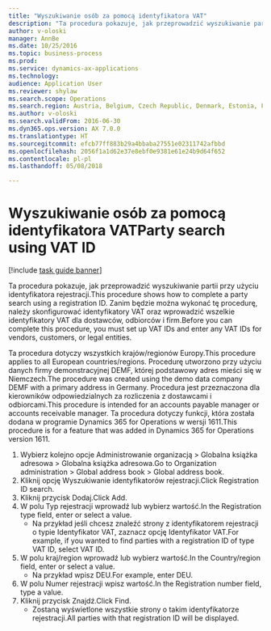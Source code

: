 ```yaml
--- 
title: "Wyszukiwanie osób za pomocą identyfikatora VAT"
description: "Ta procedura pokazuje, jak przeprowadzić wyszukiwanie partii przy użyciu identyfikatora rejestracji."
author: v-oloski
manager: AnnBe
ms.date: 10/25/2016
ms.topic: business-process
ms.prod: 
ms.service: dynamics-ax-applications
ms.technology: 
audience: Application User
ms.reviewer: shylaw
ms.search.scope: Operations
ms.search.region: Austria, Belgium, Czech Republic, Denmark, Estonia, Finland, France, Germany, Hungary, Ireland, Italy, Latvia, Lithuania, Netherlands, Poland, Spain, Sweden, United Kingdom
ms.author: v-oloski
ms.search.validFrom: 2016-06-30
ms.dyn365.ops.version: AX 7.0.0
ms.translationtype: HT
ms.sourcegitcommit: efcb77ff883b29a4bbaba27551e02311742afbbd
ms.openlocfilehash: 2056f1a1d62e37e8ebf0e9381e61e24b9d64f652
ms.contentlocale: pl-pl
ms.lasthandoff: 05/08/2018

---
```

# <a name="party-search-using-vat-id"></a><span data-ttu-id="4b2b6-103">Wyszukiwanie osób za pomocą identyfikatora VAT</span><span class="sxs-lookup"><span data-stu-id="4b2b6-103">Party search using VAT ID</span></span>

[!include [task guide banner](../../includes/task-guide-banner.md)]

<span data-ttu-id="4b2b6-104">Ta procedura pokazuje, jak przeprowadzić wyszukiwanie partii przy użyciu identyfikatora rejestracji.</span><span class="sxs-lookup"><span data-stu-id="4b2b6-104">This procedure shows how to complete a party search using a registration ID.</span></span> <span data-ttu-id="4b2b6-105">Zanim będzie można wykonać tę procedurę, należy skonfigurować identyfikatory VAT oraz wprowadzić wszelkie identyfikatory VAT dla dostawców, odbiorców i firm.</span><span class="sxs-lookup"><span data-stu-id="4b2b6-105">Before you can complete this procedure, you must set up VAT IDs and enter any VAT IDs for vendors, customers, or legal entities.</span></span>

<span data-ttu-id="4b2b6-106">Ta procedura dotyczy wszystkich krajów/regionów Europy.</span><span class="sxs-lookup"><span data-stu-id="4b2b6-106">This procedure applies to all European countries/regions.</span></span> <span data-ttu-id="4b2b6-107">Procedurę utworzono przy użyciu danych firmy demonstracyjnej DEMF, której podstawowy adres mieści się w Niemczech.</span><span class="sxs-lookup"><span data-stu-id="4b2b6-107">The procedure was created using the demo data company DEMF with a primary address in Germany.</span></span> <span data-ttu-id="4b2b6-108">Procedura jest przeznaczona dla kierowników odpowiedzialnych za rozliczenia z dostawcami i odbiorcami.</span><span class="sxs-lookup"><span data-stu-id="4b2b6-108">This procedure is intended for an accounts payable manager or accounts receivable manager.</span></span> <span data-ttu-id="4b2b6-109">Ta procedura dotyczy funkcji, która została dodana w programie Dynamics 365 for Operations w wersji 1611.</span><span class="sxs-lookup"><span data-stu-id="4b2b6-109">This procedure is for a feature that was added in Dynamics 365 for Operations version 1611.</span></span>

1. <span data-ttu-id="4b2b6-110">Wybierz kolejno opcje Administrowanie organizacją > Globalna książka adresowa > Globalna książka adresowa.</span><span class="sxs-lookup"><span data-stu-id="4b2b6-110">Go to Organization administration > Global address book > Global address book.</span></span>
2. <span data-ttu-id="4b2b6-111">Kliknij opcję Wyszukiwanie identyfikatorów rejestracji.</span><span class="sxs-lookup"><span data-stu-id="4b2b6-111">Click Registration ID search.</span></span>
3. <span data-ttu-id="4b2b6-112">Kliknij przycisk Dodaj.</span><span class="sxs-lookup"><span data-stu-id="4b2b6-112">Click Add.</span></span>
4. <span data-ttu-id="4b2b6-113">W polu Typ rejestracji wprowadź lub wybierz wartość.</span><span class="sxs-lookup"><span data-stu-id="4b2b6-113">In the Registration type field, enter or select a value.</span></span>
    * <span data-ttu-id="4b2b6-114">Na przykład jeśli chcesz znaleźć strony z identyfikatorem rejestracji o typie Identyfikator VAT, zaznacz opcję Identyfikator VAT.</span><span class="sxs-lookup"><span data-stu-id="4b2b6-114">For example, if you wanted to find parties with a registration ID of type VAT ID, select VAT ID.</span></span>  
5. <span data-ttu-id="4b2b6-115">W polu kraj/region wprowadź lub wybierz wartość.</span><span class="sxs-lookup"><span data-stu-id="4b2b6-115">In the Country/region field, enter or select a value.</span></span>
    * <span data-ttu-id="4b2b6-116">Na przykład wpisz DEU.</span><span class="sxs-lookup"><span data-stu-id="4b2b6-116">For example, enter DEU.</span></span>  
6. <span data-ttu-id="4b2b6-117">W polu Numer rejestracji wpisz wartość.</span><span class="sxs-lookup"><span data-stu-id="4b2b6-117">In the Registration number field, type a value.</span></span>
7. <span data-ttu-id="4b2b6-118">Kliknij przycisk Znajdź.</span><span class="sxs-lookup"><span data-stu-id="4b2b6-118">Click Find.</span></span>
    * <span data-ttu-id="4b2b6-119">Zostaną wyświetlone wszystkie strony o takim identyfikatorze rejestracji.</span><span class="sxs-lookup"><span data-stu-id="4b2b6-119">All parties with that registration ID will be displayed.</span></span>  



